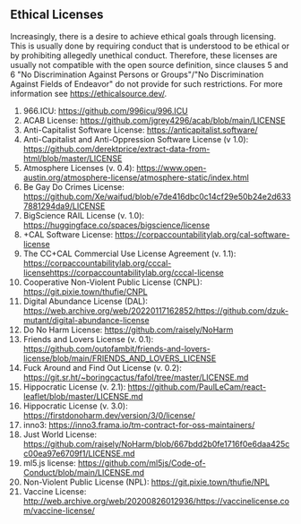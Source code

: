 
## Ethical Licenses

Increasingly, there is a desire to achieve ethical goals through licensing. This is usually done by requiring conduct that is understood to be ethical or by prohibiting allegedly unethical conduct. Therefore, these licenses are usually not compatible with the open source definition, since clauses 5 and 6 "No Discrimination Against Persons or Groups"/"No Discrimination Against Fields of Endeavor" do not provide for such restrictions. For more information see https://ethicalsource.dev/.

1. 966.ICU: https://github.com/996icu/996.ICU
2. ACAB License: https://github.com/jgrey4296/acab/blob/main/LICENSE
3. Anti-Capitalist Software License: https://anticapitalist.software/
4. Anti-Capitalist and Anti-Oppression Software License (v 1.0): https://github.com/derektprice/extract-data-from-html/blob/master/LICENSE
5. Atmosphere Licenses (v. 0.4): https://www.open-austin.org/atmosphere-license/atmosphere-static/index.html 
6. Be Gay Do Crimes License: https://github.com/Xe/waifud/blob/e7de416dbc0c14cf29e50b24e2d6337881294da9/LICENSE
7. BigScience RAIL License (v. 1.0): https://huggingface.co/spaces/bigscience/license
8. +CAL Software License: https://corpaccountabilitylab.org/cal-software-license
9. The CC+CAL Commercial Use License Agreement (v. 1.1): https://corpaccountabilitylab.org/cccal-licensehttps://corpaccountabilitylab.org/cccal-license 
10. Cooperative Non-Violent Public License (CNPL): https://git.pixie.town/thufie/CNPL
11. Digital Abundance License (DAL): https://web.archive.org/web/20220117162852/https://github.com/dzuk-mutant/digital-abundance-license
12. Do No Harm License: https://github.com/raisely/NoHarm
13. Friends and Lovers License (v. 0.1): https://github.com/outofambit/friends-and-lovers-license/blob/main/FRIENDS_AND_LOVERS_LICENSE
14. Fuck Around and Find Out License (v. 0.2): https://git.sr.ht/~boringcactus/fafol/tree/master/LICENSE.md
15. Hippocratic License (v. 2.1): https://github.com/PaulLeCam/react-leaflet/blob/master/LICENSE.md
16. Hippocratic License (v. 3.0): https://firstdonoharm.dev/version/3/0/license/
17. inno3: https://inno3.frama.io/tm-contract-for-oss-maintainers/
18. Just World License: https://github.com/raisely/NoHarm/blob/667bdd2b0fe1716f0e6daa425cc00ea97e6709f1/LICENSE.md 
19. ml5.js license: https://github.com/ml5js/Code-of-Conduct/blob/main/LICENSE.md
20. Non-Violent Public License (NPL): https://git.pixie.town/thufie/NPL
21. Vaccine License: http://web.archive.org/web/20200826012936/https://vaccinelicense.com/vaccine-license/
